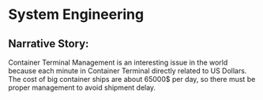 # System Engineering

## Narrative Story:
Container Terminal Management is an interesting issue in the world because each minute in Container Terminal directly related to US Dollars. The cost of big container ships are about 65000$ per day, so there must be proper management to avoid shipment delay.
